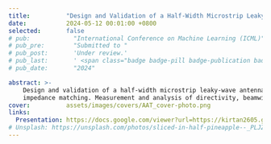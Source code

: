 ```yaml
---
title:          "Design and Validation of a Half-Width Microstrip Leaky-Wave Antenna"
date:           2024-05-12 00:01:00 +0800
selected:       false
# pub:            "International Conference on Machine Learning (ICML)"
# pub_pre:        "Submitted to "
# pub_post:       'Under review.'
# pub_last:       ' <span class="badge badge-pill badge-publication badge-success">Spotlight</span>'
# pub_date:       "2024"

abstract: >-
    Design and validation of a half-width microstrip leaky-wave antenna at 5 GHz, assessing radiation performance and 
    impedance matching. Measurement and analysis of directivity, beamwidth, and bandwidth characteristics.  
cover:          assets/images/covers/AAT_cover-photo.png
links:
  Presentation: https://docs.google.com/viewer?url=https://kirtan2605.github.io/assets/reports/AAT_presentation.pdf
# Unsplash: https://unsplash.com/photos/sliced-in-half-pineapple--_PLJZmHZzk
---
```

